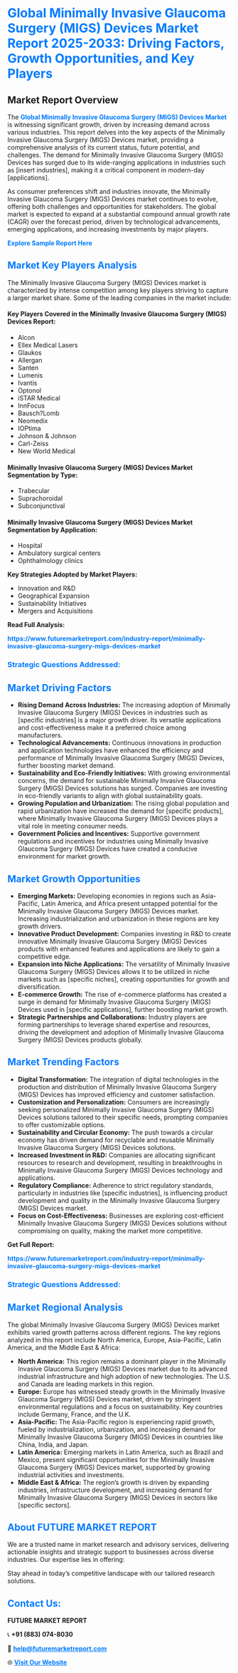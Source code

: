 <h1 style="color: #007BFF;">Global Minimally Invasive Glaucoma Surgery (MIGS) Devices Market Report 2025-2033: Driving Factors, Growth Opportunities, and Key Players</h1>

<section id="overview">
<h2>Market Report Overview</h2>
<p>The <a href="https://www.futuremarketreport.com/industry-report/minimally-invasive-glaucoma-surgery-migs-devices-market" style="color: #007BFF; text-decoration: none;"><strong>Global Minimally Invasive Glaucoma Surgery (MIGS) Devices Market</strong></a> is witnessing significant growth, driven by increasing demand across various industries. This report delves into the key aspects of the Minimally Invasive Glaucoma Surgery (MIGS) Devices market, providing a comprehensive analysis of its current status, future potential, and challenges. The demand for Minimally Invasive Glaucoma Surgery (MIGS) Devices has surged due to its wide-ranging applications in industries such as [insert industries], making it a critical component in modern-day [applications].</p>
<p>As consumer preferences shift and industries innovate, the Minimally Invasive Glaucoma Surgery (MIGS) Devices market continues to evolve, offering both challenges and opportunities for stakeholders. The global market is expected to expand at a substantial compound annual growth rate (CAGR) over the forecast period, driven by technological advancements, emerging applications, and increasing investments by major players.</p>
</section>

<section id="overview">
<p><a href="https://www.futuremarketreport.com/request-sample/reportId=61425" style="color: #007BFF; text-decoration: none;"><strong>Explore Sample Report Here</strong></a></p>
</section>

<section id="key-players">
<h2 style="color: #007BFF;">Market Key Players Analysis</h2>
<p>The Minimally Invasive Glaucoma Surgery (MIGS) Devices market is characterized by intense competition among key players striving to capture a larger market share. Some of the leading companies in the market include:</p>
<h4>Key Players Covered in the Minimally Invasive Glaucoma Surgery (MIGS) Devices Report:</h4>
<ul><li>Alcon</li><li>Ellex Medical Lasers</li><li>Glaukos</li><li>Allergan</li><li>Santen</li><li>Lumenis</li><li>Ivantis</li><li>Optonol</li><li>iSTAR Medical</li><li>InnFocus</li><li>Bausch?Lomb</li><li>Neomedix</li><li>IOPtima</li><li>Johnson &amp; Johnson</li><li>Carl-Zeiss</li><li>New World Medical</li></ul>
<h4>Minimally Invasive Glaucoma Surgery (MIGS) Devices Market Segmentation by Type:</h4>
<ul><li>Trabecular</li><li>Suprachoroidal</li><li>Subconjunctival</li></ul>

<h4>Minimally Invasive Glaucoma Surgery (MIGS) Devices Market Segmentation by Application:</h4>
<ul><li>Hospital</li><li>Ambulatory surgical centers</li><li>Ophthalmology clinics</li></ul>
<p><strong>Key Strategies Adopted by Market Players:</strong></p>
<ul>
<li>Innovation and R&D</li>
<li>Geographical Expansion</li>
<li>Sustainability Initiatives</li>
<li>Mergers and Acquisitions</li>
</ul>
</section>

<section>
<p><strong>Read Full Analysis: </strong></p><a href="https://www.futuremarketreport.com/industry-report/minimally-invasive-glaucoma-surgery-migs-devices-market" style="color: #007BFF; text-decoration: none;"><strong>https://www.futuremarketreport.com/industry-report/minimally-invasive-glaucoma-surgery-migs-devices-market</strong></a>
<h3 style="color: #007BFF;">Strategic Questions Addressed:</h3>
</section>

<section id="driving-factors">
<h2 style="color: #007BFF;">Market Driving Factors</h2>
<ul>
<li><strong>Rising Demand Across Industries:</strong> The increasing adoption of Minimally Invasive Glaucoma Surgery (MIGS) Devices in industries such as [specific industries] is a major growth driver. Its versatile applications and cost-effectiveness make it a preferred choice among manufacturers.</li>
<li><strong>Technological Advancements:</strong> Continuous innovations in production and application technologies have enhanced the efficiency and performance of Minimally Invasive Glaucoma Surgery (MIGS) Devices, further boosting market demand.</li>
<li><strong>Sustainability and Eco-Friendly Initiatives:</strong> With growing environmental concerns, the demand for sustainable Minimally Invasive Glaucoma Surgery (MIGS) Devices solutions has surged. Companies are investing in eco-friendly variants to align with global sustainability goals.</li>
<li><strong>Growing Population and Urbanization:</strong> The rising global population and rapid urbanization have increased the demand for [specific products], where Minimally Invasive Glaucoma Surgery (MIGS) Devices plays a vital role in meeting consumer needs.</li>
<li><strong>Government Policies and Incentives:</strong> Supportive government regulations and incentives for industries using Minimally Invasive Glaucoma Surgery (MIGS) Devices have created a conducive environment for market growth.</li>
</ul>
</section>

<section id="growth-opportunities">
<h2 style="color: #007BFF;">Market Growth Opportunities</h2>
<ul>
<li><strong>Emerging Markets:</strong> Developing economies in regions such as Asia-Pacific, Latin America, and Africa present untapped potential for the Minimally Invasive Glaucoma Surgery (MIGS) Devices market. Increasing industrialization and urbanization in these regions are key growth drivers.</li>
<li><strong>Innovative Product Development:</strong> Companies investing in R&D to create innovative Minimally Invasive Glaucoma Surgery (MIGS) Devices products with enhanced features and applications are likely to gain a competitive edge.</li>
<li><strong>Expansion into Niche Applications:</strong> The versatility of Minimally Invasive Glaucoma Surgery (MIGS) Devices allows it to be utilized in niche markets such as [specific niches], creating opportunities for growth and diversification.</li>
<li><strong>E-commerce Growth:</strong> The rise of e-commerce platforms has created a surge in demand for Minimally Invasive Glaucoma Surgery (MIGS) Devices used in [specific applications], further boosting market growth.</li>
<li><strong>Strategic Partnerships and Collaborations:</strong> Industry players are forming partnerships to leverage shared expertise and resources, driving the development and adoption of Minimally Invasive Glaucoma Surgery (MIGS) Devices products globally.</li>
</ul>
</section>

<section id="trending-factors">
<h2 style="color: #007BFF;">Market Trending Factors</h2>
<ul>
<li><strong>Digital Transformation:</strong> The integration of digital technologies in the production and distribution of Minimally Invasive Glaucoma Surgery (MIGS) Devices has improved efficiency and customer satisfaction.</li>
<li><strong>Customization and Personalization:</strong> Consumers are increasingly seeking personalized Minimally Invasive Glaucoma Surgery (MIGS) Devices solutions tailored to their specific needs, prompting companies to offer customizable options.</li>
<li><strong>Sustainability and Circular Economy:</strong> The push towards a circular economy has driven demand for recyclable and reusable Minimally Invasive Glaucoma Surgery (MIGS) Devices solutions.</li>
<li><strong>Increased Investment in R&D:</strong> Companies are allocating significant resources to research and development, resulting in breakthroughs in Minimally Invasive Glaucoma Surgery (MIGS) Devices technology and applications.</li>
<li><strong>Regulatory Compliance:</strong> Adherence to strict regulatory standards, particularly in industries like [specific industries], is influencing product development and quality in the Minimally Invasive Glaucoma Surgery (MIGS) Devices market.</li>
<li><strong>Focus on Cost-Effectiveness:</strong> Businesses are exploring cost-efficient Minimally Invasive Glaucoma Surgery (MIGS) Devices solutions without compromising on quality, making the market more competitive.</li>
</ul>
</section>

<section>
<p><strong>Get Full Report: </strong></p><a href="https://www.futuremarketreport.com/industry-report/minimally-invasive-glaucoma-surgery-migs-devices-market" style="color: #007BFF; text-decoration: none;"><strong>https://www.futuremarketreport.com/industry-report/minimally-invasive-glaucoma-surgery-migs-devices-market</strong></a>
<h3 style="color: #007BFF;">Strategic Questions Addressed:</h3>
</section>


<section id="regional-analysis">
<h2 style="color: #007BFF;">Market Regional Analysis</h2>
<p>The global Minimally Invasive Glaucoma Surgery (MIGS) Devices market exhibits varied growth patterns across different regions. The key regions analyzed in this report include North America, Europe, Asia-Pacific, Latin America, and the Middle East & Africa:</p>
<ul>
<li><strong>North America:</strong> This region remains a dominant player in the Minimally Invasive Glaucoma Surgery (MIGS) Devices market due to its advanced industrial infrastructure and high adoption of new technologies. The U.S. and Canada are leading markets in this region.</li>
<li><strong>Europe:</strong> Europe has witnessed steady growth in the Minimally Invasive Glaucoma Surgery (MIGS) Devices market, driven by stringent environmental regulations and a focus on sustainability. Key countries include Germany, France, and the U.K.</li>
<li><strong>Asia-Pacific:</strong> The Asia-Pacific region is experiencing rapid growth, fueled by industrialization, urbanization, and increasing demand for Minimally Invasive Glaucoma Surgery (MIGS) Devices in countries like China, India, and Japan.</li>
<li><strong>Latin America:</strong> Emerging markets in Latin America, such as Brazil and Mexico, present significant opportunities for the Minimally Invasive Glaucoma Surgery (MIGS) Devices market, supported by growing industrial activities and investments.</li>
<li><strong>Middle East & Africa:</strong> The region’s growth is driven by expanding industries, infrastructure development, and increasing demand for Minimally Invasive Glaucoma Surgery (MIGS) Devices in sectors like [specific sectors].</li>
</ul>
</section>

<footer>
<h2 style="color: #007BFF;">About FUTURE MARKET REPORT</h2>
<p>We are a trusted name in market research and advisory services, delivering actionable insights and strategic support to businesses across diverse industries. Our expertise lies in offering:</p>

<p>Stay ahead in today’s competitive landscape with our tailored research solutions.</p>

<h2 style="color: #007BFF;">Contact Us:</h2>
<p><strong>FUTURE MARKET REPORT</strong></p>
<p>📞 <strong>+91 (883) 074-8030</strong></p>
<p>📧 <strong><a href="mailto:help@futuremarketreport.com" style="color: #007BFF;">help@futuremarketreport.com</a></strong></p>
<p>🌐 <strong><a href="https://www.futuremarketreport.com/" style="color: #007BFF;">Visit Our Website</a></strong></p>
</footer>